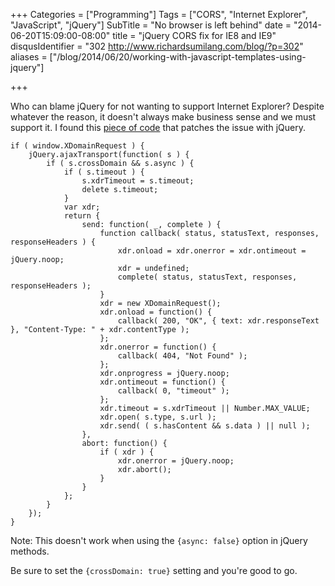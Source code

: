 +++
Categories = ["Programming"]
Tags = ["CORS", "Internet Explorer", "JavaScript", "jQuery"]
SubTitle = "No browser is left behind"
date = "2014-06-20T15:09:00-08:00"
title = "jQuery CORS fix for IE8 and IE9"
disqusIdentifier = "302 http://www.richardsumilang.com/blog/?p=302"
aliases = ["/blog/2014/06/20/working-with-javascript-templates-using-jquery"]

+++

Who can blame jQuery for not wanting to support Internet Explorer? Despite
whatever the reason, it doesn't always make business sense and we must support
it. I found this [piece of code][1] that patches the issue with jQuery.

<pre><code class="language-javascript" title="jQuery CORS IE8 and IE9 fix.">if ( window.XDomainRequest ) {
	jQuery.ajaxTransport(function( s ) {
		if ( s.crossDomain &amp;&amp; s.async ) {
			if ( s.timeout ) {
				s.xdrTimeout = s.timeout;
				delete s.timeout;
			}
			var xdr;
			return {
				send: function( _, complete ) {
					function callback( status, statusText, responses, responseHeaders ) {
						xdr.onload = xdr.onerror = xdr.ontimeout = jQuery.noop;
						xdr = undefined;
						complete( status, statusText, responses, responseHeaders );
					}
					xdr = new XDomainRequest();
					xdr.onload = function() {
						callback( 200, "OK", { text: xdr.responseText }, "Content-Type: " + xdr.contentType );
					};
					xdr.onerror = function() {
						callback( 404, "Not Found" );
					};
					xdr.onprogress = jQuery.noop;
					xdr.ontimeout = function() {
						callback( 0, "timeout" );
					};
					xdr.timeout = s.xdrTimeout || Number.MAX_VALUE;
					xdr.open( s.type, s.url );
					xdr.send( ( s.hasContent &amp;&amp; s.data ) || null );
				},
				abort: function() {
					if ( xdr ) {
						xdr.onerror = jQuery.noop;
						xdr.abort();
					}
				}
			};
		}
	});
}</code></pre>

Note: This doesn't work when using the `{async: false}` option in jQuery methods.

Be sure to set the `{crossDomain: true}` setting and you're good to go.

[1]: https://github.com/jaubourg/ajaxHooks/blob/master/src/xdr.js "XDR Patch"
